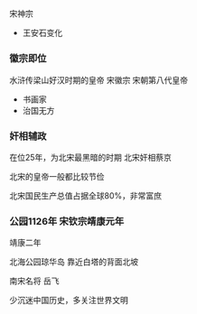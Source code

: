 ## 
宋神宗
- 王安石变化

### 徽宗即位
水浒传梁山好汉时期的皇帝
宋徽宗 宋朝第八代皇帝 
- 书画家
- 治国无方

### 奸相辅政
在位25年，为北宋最黑暗的时期
北宋奸相蔡京

北宋的皇帝一般都比较节俭

北宋国民生产总值占据全球80%，非常富庶
### 公园1126年 宋钦宗靖康元年
靖康二年

北海公园琼华岛 靠近白塔的背面北坡

南宋名将 岳飞

少沉迷中国历史，多关注世界文明
